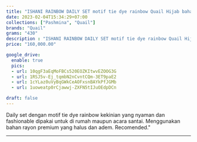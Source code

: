```yaml
---
title: "ISHANI RAINBOW DAILY SET motif tie dye rainbow Quail Hijab bahan rayon"
date: 2023-02-04T15:34:29+07:00
collections: ["Pashmina", "Quail"]
brands: "Quail"
grams: "430"
description : "ISHANI RAINBOW DAILY SET motif tie dye rainbow Quail Hijab bahan rayon"
price: "160,000.00"

google_drive:
  enable: true
  pics:
  - url: 10qgF3aEqMoFBCs520EOZKItwvEZOOG3G
  - url: 1RSJ5v-Ej_tqmbN2nCvntCQm-3ET9paE2
  - url: 1cYLaz0uVyBqGWkCeAOFxsnBAYkPfJGMb
  - url: 1uoweatp0rCjawwj-ZXFN5tIJuOEdpDCn

draft: false
---
```


Daily set dengan motif tie dye rainbow kekinian yang nyaman dan fashionable dipakai untuk di rumah maupun acara santai. Menggunakan bahan rayon premium yang halus dan adem. Recomended."

---------    
 
